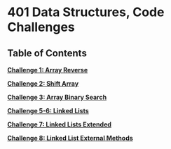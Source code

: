 # 401 Data Structures, Code Challenges

## Table of Contents

**[Challenge 1: Array Reverse](./challenges/arrayReverse/README.md)**

**[Challenge 2: Shift Array](./challenges/arrayShift/README.md)**

**[Challenge 3: Array Binary Search](./challenges/arrayBinarySearch/README.md)**

**[Challenge 5-6: Linked Lists](./Data-Structures/linkedList/README.md)**

**[Challenge 7: Linked Lists Extended](./Data-Structures/linkedList/README-kth.md)**

**[Challenge 8: Linked List External Methods](./Data-Structures/linkedList/README-zip.md)**
